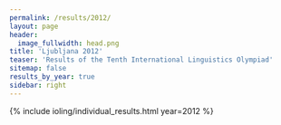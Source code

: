 ```yaml
---
permalink: /results/2012/
layout: page
header:
  image_fullwidth: head.png
title: 'Ljubljana 2012'
teaser: 'Results of the Tenth International Linguistics Olympiad'
sitemap: false
results_by_year: true
sidebar: right
---
```


{% include ioling/individual_results.html year=2012 %}